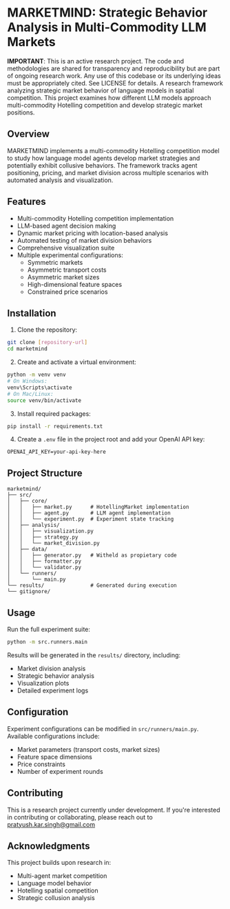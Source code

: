 # MARKETMIND: Strategic Behavior Analysis in Multi-Commodity LLM Markets

**IMPORTANT**: This is an active research project. The code and methodologies are shared for transparency and reproducibility but are part of ongoing research work. Any use of this codebase or its underlying ideas must be appropriately cited. See LICENSE for details.
A research framework analyzing strategic market behavior of language models in spatial competition. This project examines how different LLM models approach multi-commodity Hotelling competition and develop strategic market positions.

## Overview

MARKETMIND implements a multi-commodity Hotelling competition model to study how language model agents develop market strategies and potentially exhibit collusive behaviors. The framework tracks agent positioning, pricing, and market division across multiple scenarios with automated analysis and visualization.

## Features

- Multi-commodity Hotelling competition implementation
- LLM-based agent decision making
- Dynamic market pricing with location-based analysis
- Automated testing of market division behaviors
- Comprehensive visualization suite
- Multiple experimental configurations:
  - Symmetric markets
  - Asymmetric transport costs
  - Asymmetric market sizes
  - High-dimensional feature spaces
  - Constrained price scenarios

## Installation

1. Clone the repository:
```bash
git clone [repository-url]
cd marketmind
```

2. Create and activate a virtual environment:
```bash
python -m venv venv
# On Windows:
venv\Scripts\activate
# On Mac/Linux:
source venv/bin/activate
```

3. Install required packages:
```bash
pip install -r requirements.txt
```

4. Create a `.env` file in the project root and add your OpenAI API key:
```
OPENAI_API_KEY=your-api-key-here
```

## Project Structure

```
marketmind/
├── src/
│   ├── core/
│   │   ├── market.py      # HotellingMarket implementation
│   │   ├── agent.py       # LLM agent implementation
│   │   └── experiment.py  # Experiment state tracking
│   ├── analysis/
│   │   ├── visualization.py
│   │   ├── strategy.py
│   │   └── market_division.py
│   ├── data/
│   │   ├── generator.py   # Witheld as propietary code
│   │   ├── formatter.py
│   │   └── validator.py
│   └── runners/
│       └── main.py
└── results/               # Generated during execution
└── gitignore/
```

## Usage

Run the full experiment suite:
```bash
python -m src.runners.main
```

Results will be generated in the `results/` directory, including:
- Market division analysis
- Strategic behavior analysis
- Visualization plots
- Detailed experiment logs

## Configuration

Experiment configurations can be modified in `src/runners/main.py`. Available configurations include:
- Market parameters (transport costs, market sizes)
- Feature space dimensions
- Price constraints
- Number of experiment rounds

## Contributing

This is a research project currently under development. If you're interested in contributing or collaborating, please reach out to pratyush.kar.singh@gmail.com

## Acknowledgments

This project builds upon research in:
- Multi-agent market competition
- Language model behavior
- Hotelling spatial competition
- Strategic collusion analysis
